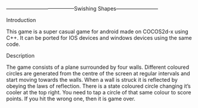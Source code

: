 —————————————Swishing Shapes————————

Introduction

This game is a super casual game for android made on COCOS2d-x using C++. 
It can be ported for IOS devices and windows devices using the same code.

Description

The game consists of a plane surrounded by four walls. 
Different coloured circles are generated from the centre of the screen at regular intervals and start moving towards the walls. 
When a wall is struck it is reflected by obeying the laws of reflection. 
There is a state coloured circle changing it’s cooler at the top right. 
You need to tap a circle of that same colour to score points. If you hit the wrong one, then it is game over.